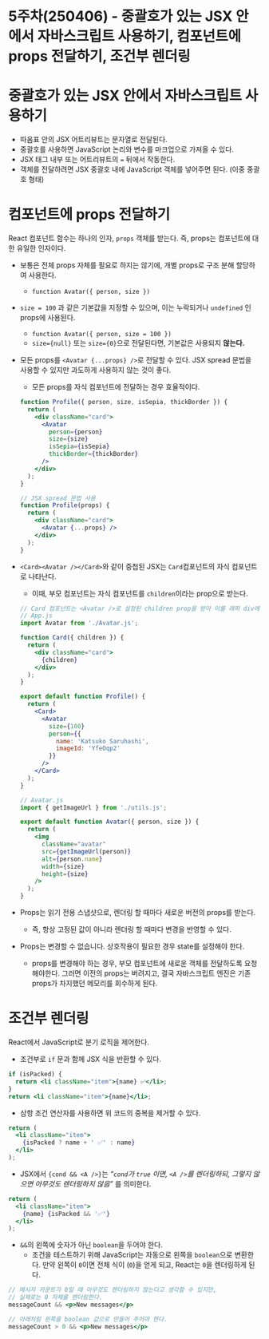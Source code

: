 # 5주차(250406) - 중괄호가 있는 JSX 안에서 자바스크립트 사용하기, 컴포넌트에 props 전달하기, 조건부 렌더링

# **중괄호가 있는 JSX 안에서 자바스크립트 사용하기**

- 따옴표 안의 JSX 어트리뷰트는 문자열로 전달된다.
- 중괄호를 사용하면 JavaScript 논리와 변수를 마크업으로 가져올 수 있다.
- JSX 태그 내부 또는 어트리뷰트의 `=` 뒤에서 작동한다.
- 객체를 전달하려면 JSX 중괄호 내에 JavaScript 객체를 넣어주면 된다. (이중 중괄호 형태)

# **컴포넌트에 props 전달하기**

React 컴포넌트 함수는 하나의 인자, `props` 객체를 받는다. 즉, props는 컴포넌트에 대한 유일한 인자이다. 

- 보통은 전체 props 자체를 필요로 하지는 않기에, 개별 props로 구조 분해 할당하여 사용한다.
    - `function Avatar({ person, size })`

- `size = 100` 과 같은 기본값을 지정할 수 있으며, 이는 누락되거나 `undefined` 인 props에 사용된다.
    - `function Avatar({ person, size = 100 })`
    - `size={null}`  또는 `size={0}`으로 전달된다면, 기본값은 사용되지 **않는다.**

- 모든 props를 `<Avatar {...props} />`로 전달할 수 있다. JSX spread 문법을 사용할 수 있지만 과도하게 사용하지 않는 것이 좋다.
    - 모든 props를 자식 컴포넌트에 전달하는 경우 효율적이다.
    
    ```jsx
    function Profile({ person, size, isSepia, thickBorder }) {
      return (
        <div className="card">
          <Avatar
            person={person}
            size={size}
            isSepia={isSepia}
            thickBorder={thickBorder}
          />
        </div>
      );
    }
    
    // JSX spread 문법 사용
    function Profile(props) {
      return (
        <div className="card">
          <Avatar {...props} />
        </div>
      );
    }
    ```
    
- `<Card><Avatar /></Card>`와 같이 중첩된 JSX는 `Card`컴포넌트의 자식 컴포넌트로 나타난다.
    - 이때, 부모 컴포넌트는 자식 컴포넌트를 `children`이라는 prop으로 받는다.
    
    ```jsx
    // Card 컴포넌트는 <Avatar />로 설정된 children prop을 받아 이를 래퍼 div에 렌더링 한다.
    // App.js
    import Avatar from './Avatar.js';
    
    function Card({ children }) {
      return (
        <div className="card">
          {children}
        </div>
      );
    }
    
    export default function Profile() {
      return (
        <Card>
          <Avatar
            size={100}
            person={{
              name: 'Katsuko Saruhashi',
              imageId: 'YfeOqp2'
            }}
          />
        </Card>
      );
    }
    
    // Avatar.js
    import { getImageUrl } from './utils.js';
    
    export default function Avatar({ person, size }) {
      return (
        <img
          className="avatar"
          src={getImageUrl(person)}
          alt={person.name}
          width={size}
          height={size}
        />
      );
    }
    ```
    
- Props는 읽기 전용 스냅샷으로, 렌더링 할 때마다 새로운 버전의 props를 받는다.
    - 즉, 항상 고정된 값이 아니라 렌더링 할 때마다 변경을 반영할 수 있다.
- Props는 변경할 수 없습니다. 상호작용이 필요한 경우 state를 설정해야 한다.
    - props를 변경해야 하는 경우, 부모 컴포넌트에 새로운 객체를 전달하도록 요청해야한다. 그러면 이전의 props는 버려지고, 결국 자바스크립트 엔진은 기존 props가 차지했던 메모리를 회수하게 된다.

# **조건부 렌더링**

React에서 JavaScript로 분기 로직을 제어한다.

- 조건부로 `if` 문과 함께 JSX 식을 반환할 수 있다.

```jsx
if (isPacked) {
  return <li className="item">{name} ✅</li>;
}
return <li className="item">{name}</li>;
```

- 삼항 조건 연산자를 사용하면 위 코드의 중복을 제거할 수 있다.

```jsx
return (
  <li className="item">
    {isPacked ? name + ' ✅' : name}
  </li>
);
```

- JSX에서 `{cond && <A />}`는 *“`cond`가 `true` 이면, `<A />`를 렌더링하되, 그렇지 않으면 아무것도 렌더링하지 않음”* 를 의미한다.

```jsx
return (
  <li className="item">
    {name} {isPacked && '✅'}
  </li>
);
```

- `&&`의 왼쪽에 숫자가 아닌 `boolean`을 두어야 한다.
    - 조건을 테스트하기 위해 JavaScript는 자동으로 왼쪽을 `boolean`으로 변환한다. 만약 왼쪽이 `0`이면 전체 식이 (`0`)을 얻게 되고, React는 `0`을 렌더링하게 된다.

```jsx
// 메시지 카운트가 0일 때 아무것도 렌더링하지 않는다고 생각할 수 있지만, 
// 실제로는 0 자체를 렌더링한다.
messageCount && <p>New messages</p>

// 아래처럼 왼쪽을 boolean 값으로 만들어 주어야 한다.
messageCount > 0 && <p>New messages</p> 
```
